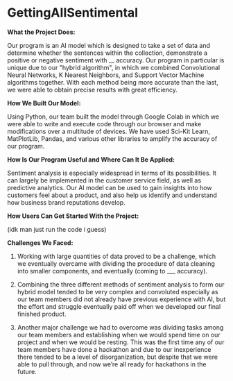 # GettingAIISentimental

**What the Project Does:**

Our program is an AI model which is designed to take a set of data and determine whether the sentences within the collection, demonstrate a positive or negative sentiment with __ accuracy. Our program in particular is unique due to our "hybrid algorithm", in which we combined Convolutional Neural Networks, K Nearest Neighbors, and Support Vector Machine algorithms together. With each method being more accurate than the last, we were able to obtain precise results with great efficiency. 



**How We Built Our Model:**

Using Python, our team built the model through Google Colab in which we were able to write and execute code through our browser and make modifications over a multitude of devices. We have used Sci-Kit Learn, MatPlotLib, Pandas, and various other libraries to amplify the accuracy of our program. 



**How Is Our Program Useful and Where Can It Be Applied:**

Sentiment analysis is especially widespread in terms of its possibilities. It can largely be implemented in the customer service field, as well as predictive analytics. Our AI model can be used to gain insights into how customers feel about a product, and also help us identify and understand how business brand reputations develop. 



**How Users Can Get Started With the Project:**

(idk man just run the code i guess)



**Challenges We Faced:**

1. Working with large quantities of data proved to be a challenge, which we eventually overcame with dividing the procedure of data cleaning into smaller components, and eventually (coming to ___ accuracy). 

2. Combining the three different methods of sentiment analysis to form our hybrid model tended to be very complex and convoluted especially as our team members did not already have previous experience with AI, but the effort and struggle eventually paid off when we developed our final finished product. 

3. Another major challenge we had to overcome was dividing tasks among our team members and establishing when we would spend time on our project and when we would be resting. This was the first time any of our team members have done a hackathon and due to our inexperience there tended to be a level of disorganization, but despite that we were able to pull through, and now we’re all ready for hackathons in the future.



